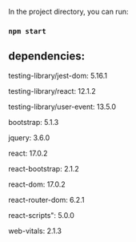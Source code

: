 In the project directory, you can run:

### `npm start`

<h2>dependencies: </h2>
    <p>testing-library/jest-dom: 5.16.1</p>
    <p>testing-library/react: 12.1.2</p>
    <p>testing-library/user-event: 13.5.0</p>
    <p>bootstrap: 5.1.3</p>
    <p>jquery: 3.6.0</p>
    <p>react: 17.0.2</p>
    <p>react-bootstrap: 2.1.2</p>
    <p>react-dom: 17.0.2</p>
    <p>react-router-dom: 6.2.1</p>
    <p>react-scripts": 5.0.0</p>
    <p>web-vitals: 2.1.3</p>